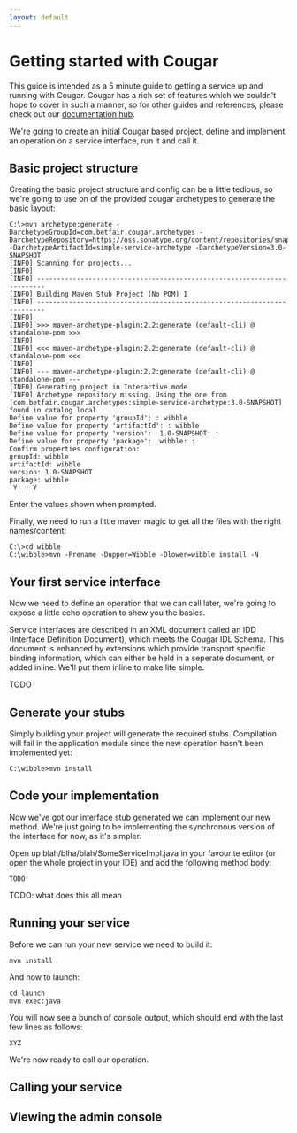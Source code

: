 ```yaml
---
layout: default
---
```

Getting started with Cougar
===========================

This guide is intended as a 5 minute guide to getting a service up and running with Cougar. Cougar has a rich set of features which we couldn't hope to cover in such a manner, so for other guides and references, please check out our [documentation hub](documentation.html).

We're going to create an initial Cougar based project, define and implement an operation on a service interface, run it and call it.

Basic project structure
-----------------------

Creating the basic project structure and config can be a little tedious, so we're going to use on of the provided cougar archetypes to generate the basic layout:

```
C:\>mvn archetype:generate -DarchetypeGroupId=com.betfair.cougar.archetypes -DarchetypeRepository=https://oss.sonatype.org/content/repositories/snapshots  -DarchetypeArtifactId=simple-service-archetype -DarchetypeVersion=3.0-SNAPSHOT
[INFO] Scanning for projects...
[INFO]
[INFO] ------------------------------------------------------------------------
[INFO] Building Maven Stub Project (No POM) 1
[INFO] ------------------------------------------------------------------------
[INFO]
[INFO] >>> maven-archetype-plugin:2.2:generate (default-cli) @ standalone-pom >>>
[INFO]
[INFO] <<< maven-archetype-plugin:2.2:generate (default-cli) @ standalone-pom <<<
[INFO]
[INFO] --- maven-archetype-plugin:2.2:generate (default-cli) @ standalone-pom ---
[INFO] Generating project in Interactive mode
[INFO] Archetype repository missing. Using the one from [com.betfair.cougar.archetypes:simple-service-archetype:3.0-SNAPSHOT] found in catalog local
Define value for property 'groupId': : wibble
Define value for property 'artifactId': : wibble
Define value for property 'version':  1.0-SNAPSHOT: :
Define value for property 'package':  wibble: :
Confirm properties configuration:
groupId: wibble
artifactId: wibble
version: 1.0-SNAPSHOT
package: wibble
 Y: : Y
```

Enter the values shown when prompted.

Finally, we need to run a little maven magic to get all the files with the right names/content:
```
C:\>cd wibble
C:\wibble>mvn -Prename -Dupper=Wibble -Dlower=wibble install -N
```

Your first service interface
----------------------------

Now we need to define an operation that we can call later, we're going to expose a little echo operation to show you the basics.

Service interfaces are described in an XML document called an IDD (Interface Definition Document), which meets the Cougar IDL Schema. This document is enhanced by extensions which provide transport specific binding information, which can either be held in a seperate document, or added inline. We'll put them inline to make life simple.

TODO

Generate your stubs
-------------------

Simply building your project will generate the required stubs. Compilation will fail in the application module since the new operation hasn't been implemented yet:
```
C:\wibble>mvn install
```

Code your implementation
------------------------

Now we've got our interface stub generated we can implement our new method. We're just going to be implementing the synchronous version of the interface for now, as it's simpler.

Open up blah/blha/blah/SomeServiceImpl.java in your favourite editor (or open the whole project in your IDE) and add the following method body:
```
TODO
```

TODO: what does this all mean

Running your service
--------------------

Before we can run your new service we need to build it:
```
mvn install
```

And now to launch:
```
cd launch
mvn exec:java
```

You will now see a bunch of console output, which should end with the last few lines as follows:
```
XYZ
```

We're now ready to call our operation.


Calling your service
--------------------

Viewing the admin console
-------------------------
